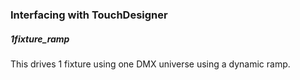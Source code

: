 ### Interfacing with TouchDesigner

##### 1fixture_ramp
This drives 1 fixture using one DMX universe using a dynamic ramp.
